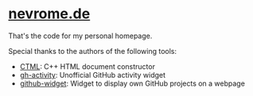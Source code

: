 # [nevrome.de](https://nevrome.de)

That's the code for my personal homepage.

Special thanks to the authors of the following tools:

- [CTML](https://github.com/tinfoilboy/CTML): C++ HTML document constructor
- [gh-activity](https://github.com/colmdoyle/gh-activity): Unofficial GitHub activity widget
- [github-widget](https://github.com/jawj/github-widget): Widget to display own GitHub projects on a webpage
